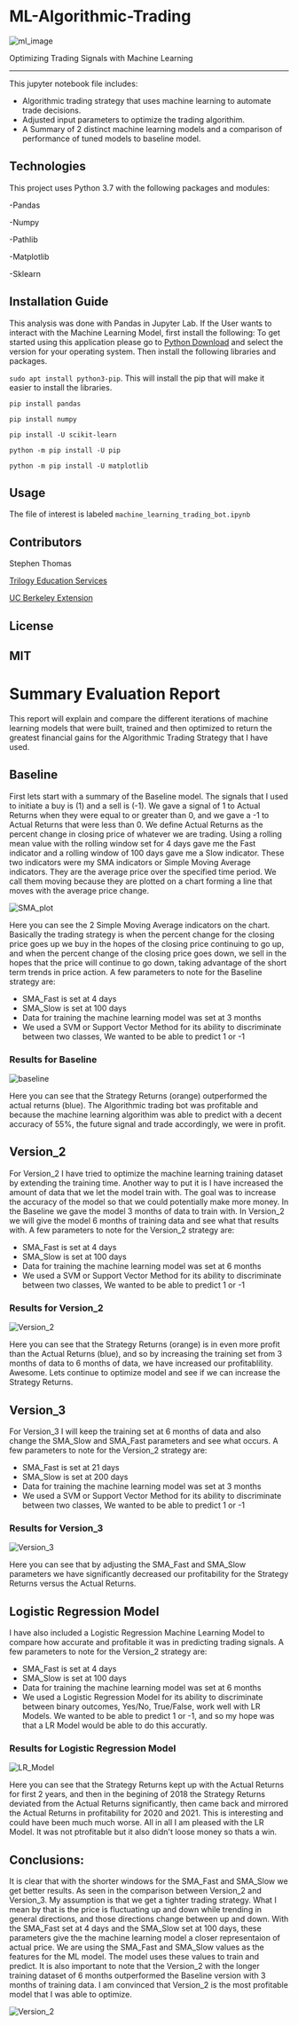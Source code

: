 # ML-Algorithmic-Trading


![ml_image](Resources/ML_image.png)


Optimizing Trading Signals with Machine Learning

---

This jupyter notebook file includes:

- Algorithmic trading strategy that uses machine learning to automate trade decisions.
- Adjusted input parameters to optimize the trading algorithim.
- A Summary of 2 distinct machine learning models and a comparison of performance of tuned models to baseline model.

## Technologies

This project uses Python 3.7 with the following packages and modules:

-Pandas

-Numpy

-Pathlib

-Matplotlib

-Sklearn


## Installation Guide

This analysis was done with Pandas in Jupyter Lab. If the User wants to interact with the Machine Learning Model, first install the following:
  To get started using this application please go to [Python Download](https://www.python.org/downloads/) and select the version for your operating system. Then install the following libraries and packages.

``` sudo apt install python3-pip ```. This will install the pip that will make it easier to install the libraries.

``` pip install pandas ```

``` pip install numpy ```

``` pip install -U scikit-learn ```

``` python -m pip install -U pip ```

``` python -m pip install -U matplotlib ```


## Usage

The file of interest is labeled ``` machine_learning_trading_bot.ipynb ```


## Contributors

Stephen Thomas

[Trilogy Education Services](https://www.trilogyed.com/)

[UC Berkeley Extension ](https://extension.berkeley.edu/)



## License 

MIT
---

# Summary Evaluation Report

This report will explain and compare the different iterations of machine learning models that were built, trained and then optimized to return the greatest financial gains for the Algorithmic Trading Strategy that I have used.

## Baseline
First lets start with a summary of the Baseline model. The signals that I used to initiate a buy is (1) and a sell is (-1). We gave a signal of 1 to Actual Returns when they were equal to or greater than 0, and we gave a -1 to Actual Returns that were less than 0. We define Actual Returns as the percent change in closing price of whatever we are trading.
Using a rolling mean value with the rolling window set for 4 days gave me the Fast indicator and a rolling window of 100 days gave me a Slow indicator. These two indicators were my SMA indicators or Simple Moving Average indicators. They are the average price over the specified time period. We call them moving because they are plotted on a chart forming a line that moves with the average price change.

![SMA_plot](Resources/SMA_plot.png)

Here you can see the 2 Simple Moving Average indicators on the chart. Basically the trading strategy is when the percent change for the closing price goes up we buy in the hopes of the closing price continuing to go up, and when the percent change of the closing price goes down, we sell in the hopes that the price will continue to go down, taking advantage of the short term trends in price action.
A few parameters to note for the Baseline strategy are:
- SMA_Fast is set at 4 days
- SMA_Slow is set at 100 days
- Data for training the machine learning model was set at 3 months
- We used a SVM or Support Vector Method for its ability to discriminate between two classes, We wanted to be able to predict 1 or -1

### Results for Baseline

![baseline](Resources/pred_strategy_Baseline.png)

Here you can see that the Strategy Returns (orange) outperformed the actual returns (blue). The Algorithmic trading bot was profitable and because the machine learning algorithim was able to predict with a decent accuracy of 55%, the future signal and trade accordingly, we were in profit.


## Version_2
For Version_2 I have tried to optimize the machine learning training dataset by extending the training time. Another way to put it is I have increased the amount of data that we let the model train with. The goal was to increase the accuracy of the model so that we could potentially make more money.
In the Baseline we gave the model 3 months of data to train with. In Version_2 we will give the model 6 months of training data and see what that results with.
A few parameters to note for the Version_2 strategy are:
- SMA_Fast is set at 4 days
- SMA_Slow is set at 100 days
- Data for training the machine learning model was set at 6 months
- We used a SVM or Support Vector Method for its ability to discriminate between two classes, We wanted to be able to predict 1 or -1

### Results for Version_2

![Version_2](Resources/pred_strategy_V2.png)

Here you can see that the Strategy Returns (orange) is in even more profit than the Actual Returns (blue), and so by increasing the training set from 3 months of data to 6 months of data, we have increased our profitablility. Awesome. Lets continue to optimize model and see if we can increase the Strategy Returns.


## Version_3
For Version_3 I will keep the training set at 6 months of data and also change the SMA_Slow and SMA_Fast parameters and see what occurs. 
A few parameters to note for the Version_2 strategy are:
- SMA_Fast is set at 21 days
- SMA_Slow is set at 200 days
- Data for training the machine learning model was set at 3 months
- We used a SVM or Support Vector Method for its ability to discriminate between two classes, We wanted to be able to predict 1 or -1

### Results for Version_3

![Version_3](Resources/pred_strategy_V3.png)

Here you can see that by adjusting the SMA_Fast and SMA_Slow parameters we have significantly decreased our profitability for the Strategy Returns versus the Actual Returns. 


## Logistic Regression Model
I have also included a Logistic Regression Machine Learning Model to compare how accurate and profitable it was in predicting trading signals. 
A few parameters to note for the Version_2 strategy are:
- SMA_Fast is set at 4 days
- SMA_Slow is set at 100 days
- Data for training the machine learning model was set at 6 months
- We used a Logistic Regression Model for its ability to discriminate between binary outcomes, Yes/No, True/False, work well with LR Models.  We wanted to be able to predict 1 or -1, and so my hope was that a LR Model would be able to do this accuratly.

### Results for Logistic Regression Model

![LR_Model](Resources/pred_strategy_LR_model.png)

Here you can see that the Strategy Returns kept up with the Actual Returns for first 2 years, and then in the begining of 2018 the Strategy Returns deviated from the Actual Returns significantly, then came back and mirrored the Actual Returns in profitability for 2020 and 2021. This is interesting and could have been much much worse. All in all I am pleased with the LR Model. It was not ptrofitable but it also didn't loose money so thats a win.

## Conclusions:

It is clear that with the shorter windows for the SMA_Fast and SMA_Slow we get better results. As seen in the comparison between Version_2 and Version_3. My assumption is that we get a tighter trading strategy. What I mean by that is the price is fluctuating up and down while trending in general directions, and those directions change between up and down. With the SMA_Fast set at 4 days and the SMA_Slow set at 100 days, these parameters give the the machine learning model a closer representaion of actual price. We are using the SMA_Fast and SMA_Slow values as the features for the ML model. The model uses these values to train and predict.
It is also important to note that the Version_2 with the longer training dataset of 6 months outperformed the Baseline version with 3 months of training data. I am convinced that Version_2 is the most profitable model that I was able to optimize.

![Version_2](Resources/Best_pred_strategy_V2.png)
